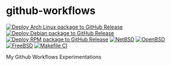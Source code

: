 # github-workflows

[![Deploy Arch Linux package to GitHub Release](https://github.com/gportay/github-workflows/actions/workflows/pkg-package.yml/badge.svg)](https://github.com/gportay/github-workflows/actions/workflows/pkg-package.yml)
[![Deploy Debian package to GitHub Release](https://github.com/gportay/github-workflows/actions/workflows/deb-package.yml/badge.svg)](https://github.com/gportay/github-workflows/actions/workflows/deb-package.yml)
[![Deploy RPM package to GitHub Release](https://github.com/gportay/github-workflows/actions/workflows/rpm-package.yml/badge.svg)](https://github.com/gportay/github-workflows/actions/workflows/rpm-package.yml)
[![NetBSD](https://github.com/gportay/github-workflows/actions/workflows/NetBSD-vm.yml/badge.svg)](https://github.com/gportay/github-workflows/actions/workflows/NetBSD-vm.yml)
[![OpenBSD](https://github.com/gportay/github-workflows/actions/workflows/OpenBSD-vm.yml/badge.svg)](https://github.com/gportay/github-workflows/actions/workflows/OpenBSD-vm.yml)
[![FreeBSD](https://github.com/gportay/github-workflows/actions/workflows/FreeBSD-vm.yml/badge.svg)](https://github.com/gportay/github-workflows/actions/workflows/FreeBSD-vm.yml)
[![Makefile CI](https://github.com/gportay/github-workflows/actions/workflows/makefile.yml/badge.svg)](https://github.com/gportay/github-workflows/actions/workflows/makefile.yml)

My Github Workflows Experimentations
